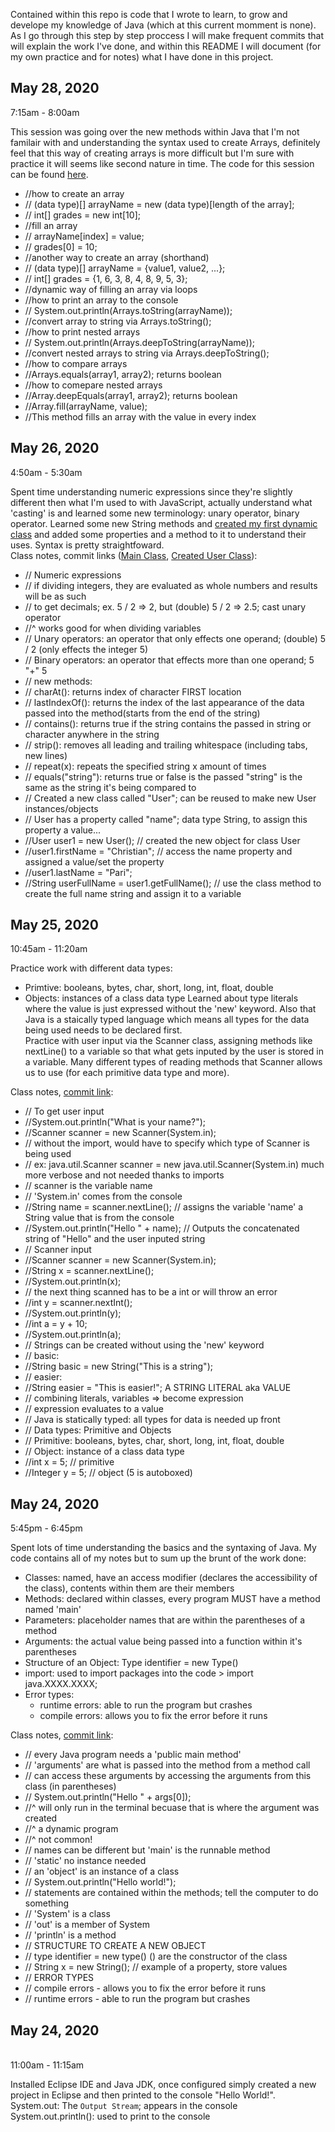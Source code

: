 Contained within this repo is code that I wrote to learn, to grow and develope my knowledge of Java (which at this current momment is none). As I go through this step by step proccess I will make frequent commits that will explain the work I've done, and within this README I will document (for my own practice and for notes) what I have done in this project.<br>

<h2>May 28, 2020</h2>
7:15am - 8:00am<br>

This session was going over the new methods within Java that I'm not familair with and understanding the syntax used to create Arrays, definitely feel that this way of creating arrays is more difficult but I'm sure with practice it will seems like second nature in time. The code for this session can be found [here](https://github.com/ChristianPari/Intro-to-Java/blob/master/Hello/src/MyFirstProgram.java).

- //how to create an array
- // (data type)[] arrayName = new (data type)[length of the array];
- // int[] grades = new int[10];
- //fill an array
- // arrayName[index] = value;
- // grades[0] = 10;
- //another way to create an array (shorthand)
- // (data type)[] arrayName = {value1, value2, ...};
- // int[] grades = {1, 6, 3, 8, 4, 8, 9, 5, 3};
- //dynamic way of filling an array via loops
- //how to print an array to the console
- // System.out.println(Arrays.toString(arrayName));
- //convert array to string via Arrays.toString();
- //how to print nested arrays
- // System.out.println(Arrays.deepToString(arrayName));
- //convert nested arrays to string via Arrays.deepToString();
- //how to compare arrays
- //Arrays.equals(array1, array2); returns boolean
- //how to comepare nested arrays
- //Array.deepEquals(array1, array2); returns boolean
- //Array.fill(arrayName, value);
- //This method fills an array with the value in every index

<h2>May 26, 2020</h2>
4:50am - 5:30am<br>

Spent time understanding numeric expressions since they're slightly different then what I'm used to with JavaScript, actually understand what 'casting' is and learned some new terminology: unary operator, binary operator. Learned some new String methods and [created my first dynamic class](https://github.com/ChristianPari/Intro-to-Java/blob/master/Hello/src/User.java) and added some properties and a method to it to understand their uses. Syntax is pretty straightfoward.<br>
Class notes, commit links ([Main Class](https://github.com/ChristianPari/Intro-to-Java/commit/0ac4fcca81b42977572f09c18a59bf074c2d7190), [Created User Class](https://github.com/ChristianPari/Intro-to-Java/commit/fa894b58cf908cb872e8577ca4d1a1f4a1f76e15)):
- // Numeric expressions
- // if dividing integers, they are evaluated as whole numbers and results will be as such
- // to get decimals; ex. 5 / 2 => 2, but (double) 5 / 2 => 2.5; cast unary operator
- //^ works good for when dividing variables
- // Unary operators: an operator that only effects one operand; (double) 5 / 2 (only effects the integer 5)
- // Binary operators: an operator that effects more than one operand; 5 "+" 5
- // new methods:
- // charAt(): returns index of character FIRST location
- // lastIndexOf(): returns the index of the last appearance of the data passed into the method(starts from the end of the string)
- // contains(): returns true if the string contains the passed in string or character anywhere in the string
- // strip(): removes all leading and trailing whitespace (including tabs, new lines)
- // repeat(x): repeats the specified string x amount of times
- // equals("string"): returns true or false is the passed "string" is the same as the string it's being compared to
- // Created a new class called "User"; can be reused to make new User instances/objects
- // User has a property called "name"; data type String, to assign this property a value...
- //User user1 = new User(); // created the new object for class User
- //user1.firstName = "Christian"; // access the name property and assigned a value/set the property
- //user1.lastName = "Pari";
- //String userFullName = user1.getFullName(); // use the class method to create the full name string and assign it to a variable

<h2>May 25, 2020</h2>
10:45am - 11:20am<br>

Practice work with different data types:
- Primtive: booleans, bytes, char, short, long, int, float, double
- Objects: instances of a class data type
Learned about type literals where the value is just expressed without the 'new' keyword. Also that Java is a staically typed language which means all types for the data being used needs to be declared first.<br>
Practice with user input via the Scanner class, assigning methods like nextLine() to a variable so that what gets inputed by the user is stored in a variable. Many different types of reading methods that Scanner allows us to use (for each primitive data type and more).<br>

Class notes, [commit link](https://github.com/ChristianPari/Intro-to-Java/commit/f067d5a9bbbfb08839d9371983890bd11c8df611):
- // To get user input
- //System.out.println("What is your name?");
- //Scanner scanner = new Scanner(System.in);
- // without the import, would have to specify which type of Scanner is being used
- // ex: java.util.Scanner scanner = new java.util.Scanner(System.in) much more verbose and not needed thanks to imports
- // scanner is the variable name
- // 'System.in' comes from the console
- //String name = scanner.nextLine(); // assigns the variable 'name' a String value that is from the console
- //System.out.println("Hello " + name); // Outputs the concatenated string of "Hello" and the user inputed string
- // Scanner input
- //Scanner scanner = new Scanner(System.in);
- //String x = scanner.nextLine();
- //System.out.println(x);
- // the next thing scanned has to be a int or will throw an error
- //int y = scanner.nextInt();
- //System.out.println(y);
- //int a = y + 10;
- //System.out.println(a);
- // Strings can be created without using the 'new' keyword
- // basic:
- //String basic = new String("This is a string");
- // easier:
- //String easier = "This is easier!"; A STRING LITERAL aka VALUE
- // combining literals, variables => become expression
- // expression evaluates to a value
- // Java is statically typed: all types for data is needed up front
- // Data types: Primitive and Objects
- // Primitive: booleans, bytes, char, short, long, int, float, double
- // Object: instance of a class data type
- //int x = 5; // primitive
- //Integer y = 5; // object (5 is autoboxed)

<h2>May 24, 2020</h2>
5:45pm - 6:45pm<br>

Spent lots of time understanding the basics and the syntaxing of Java. My code contains all of my notes but to sum up the brunt of the work done:<br>
- Classes: named, have an access modifier (declares the accessibility of the class), contents within them are their members
- Methods: declared within classes, every program MUST have a method named 'main'
- Parameters: placeholder names that are within the parentheses of a method
- Arguments: the actual value being passed into a function within it's parentheses
- Structure of an Object: Type identifier = new Type()
- import: used to import packages into the code > import java.XXXX.XXXX;
- Error types:
  - runtime errors: able to run the program but crashes
  - compile errors: allows you to fix the error before it runs
  
Class notes, [commit link](https://github.com/ChristianPari/Intro-to-Java/commit/43280a5b4c26a82ce55a8aac59c2073a02e54a6c):
- // every Java program needs a 'public main method'
- // 'arguments' are what is passed into the method from a method call
- // can access these arguments by accessing the arguments from this class (in parentheses)
- // System.out.println("Hello " + args[0]);
- //^ will only run in the terminal becuase that is where the argument was created
- //^ a dynamic program
- //^ not common!
- // names can be different but 'main' is the runnable method
- // 'static' no instance needed
- // an 'object' is an instance of a class
- // System.out.println("Hello world!");
- // statements are contained within the methods; tell the computer to do something
- // 'System' is a class
- // 'out' is a member of System
- // 'println' is a method
- // STRUCTURE TO CREATE A NEW OBJECT
- // type identifier = new type() () are the constructor of the class
- //	String x = new String(); // example of a property, store values
- // ERROR TYPES
- // compile errors - allows you to fix the error before it runs
- // runtime errors - able to run the program but crashes

<h2>May 24, 2020</h2><br>
11:00am - 11:15am<br>

Installed Eclipse IDE and Java JDK, once configured simply created a new project in Eclipse and then printed to the console "Hello World!".<br>
System.out: The `Output Stream`; appears in the console<br>
System.out.println(): used to print to the console<br>
